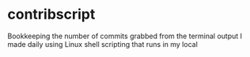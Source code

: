# contribscript
Bookkeeping the number of commits grabbed from the terminal output 
I made daily using Linux shell scripting that runs in my local
